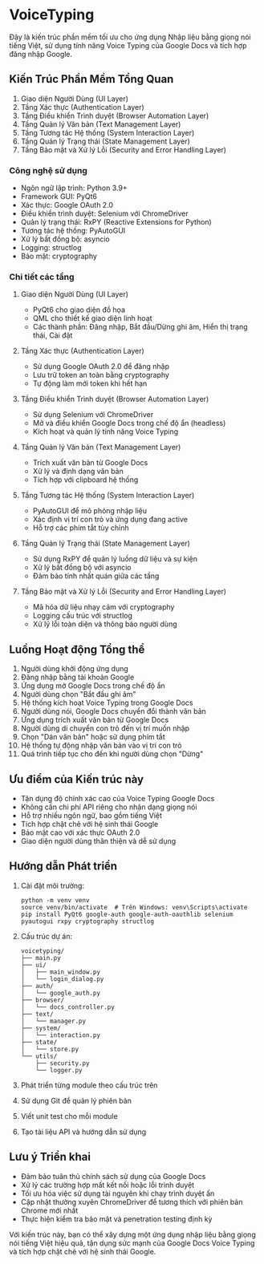 # VoiceTyping

Đây là kiến trúc phần mềm tối ưu cho ứng dụng Nhập liệu bằng giọng nói tiếng Việt, sử dụng tính năng Voice Typing của Google Docs và tích hợp đăng nhập Google.

## Kiến Trúc Phần Mềm Tổng Quan

1. Giao diện Người Dùng (UI Layer)
2. Tầng Xác thực (Authentication Layer)
3. Tầng Điều khiển Trình duyệt (Browser Automation Layer)
4. Tầng Quản lý Văn bản (Text Management Layer)
5. Tầng Tương tác Hệ thống (System Interaction Layer)
6. Tầng Quản lý Trạng thái (State Management Layer)
7. Tầng Bảo mật và Xử lý Lỗi (Security and Error Handling Layer)

### Công nghệ sử dụng

- Ngôn ngữ lập trình: Python 3.9+
- Framework GUI: PyQt6
- Xác thực: Google OAuth 2.0
- Điều khiển trình duyệt: Selenium với ChromeDriver
- Quản lý trạng thái: RxPY (Reactive Extensions for Python)
- Tương tác hệ thống: PyAutoGUI
- Xử lý bất đồng bộ: asyncio
- Logging: structlog
- Bảo mật: cryptography

### Chi tiết các tầng

1. Giao diện Người Dùng (UI Layer)
   - PyQt6 cho giao diện đồ họa
   - QML cho thiết kế giao diện linh hoạt
   - Các thành phần: Đăng nhập, Bắt đầu/Dừng ghi âm, Hiển thị trạng thái, Cài đặt

2. Tầng Xác thực (Authentication Layer)
   - Sử dụng Google OAuth 2.0 để đăng nhập
   - Lưu trữ token an toàn bằng cryptography
   - Tự động làm mới token khi hết hạn

3. Tầng Điều khiển Trình duyệt (Browser Automation Layer)
   - Sử dụng Selenium với ChromeDriver
   - Mở và điều khiển Google Docs trong chế độ ẩn (headless)
   - Kích hoạt và quản lý tính năng Voice Typing

4. Tầng Quản lý Văn bản (Text Management Layer)
   - Trích xuất văn bản từ Google Docs
   - Xử lý và định dạng văn bản
   - Tích hợp với clipboard hệ thống

5. Tầng Tương tác Hệ thống (System Interaction Layer)
   - PyAutoGUI để mô phỏng nhập liệu
   - Xác định vị trí con trỏ và ứng dụng đang active
   - Hỗ trợ các phím tắt tùy chỉnh

6. Tầng Quản lý Trạng thái (State Management Layer)
   - Sử dụng RxPY để quản lý luồng dữ liệu và sự kiện
   - Xử lý bất đồng bộ với asyncio
   - Đảm bảo tính nhất quán giữa các tầng

7. Tầng Bảo mật và Xử lý Lỗi (Security and Error Handling Layer)
   - Mã hóa dữ liệu nhạy cảm với cryptography
   - Logging cấu trúc với structlog
   - Xử lý lỗi toàn diện và thông báo người dùng

## Luồng Hoạt động Tổng thể

1. Người dùng khởi động ứng dụng
2. Đăng nhập bằng tài khoản Google
3. Ứng dụng mở Google Docs trong chế độ ẩn
4. Người dùng chọn "Bắt đầu ghi âm"
5. Hệ thống kích hoạt Voice Typing trong Google Docs
6. Người dùng nói, Google Docs chuyển đổi thành văn bản
7. Ứng dụng trích xuất văn bản từ Google Docs
8. Người dùng di chuyển con trỏ đến vị trí muốn nhập
9. Chọn "Dán văn bản" hoặc sử dụng phím tắt
10. Hệ thống tự động nhập văn bản vào vị trí con trỏ
11. Quá trình tiếp tục cho đến khi người dùng chọn "Dừng"

## Ưu điểm của Kiến trúc này

- Tận dụng độ chính xác cao của Voice Typing Google Docs
- Không cần chi phí API riêng cho nhận dạng giọng nói
- Hỗ trợ nhiều ngôn ngữ, bao gồm tiếng Việt
- Tích hợp chặt chẽ với hệ sinh thái Google
- Bảo mật cao với xác thực OAuth 2.0
- Giao diện người dùng thân thiện và dễ sử dụng

## Hướng dẫn Phát triển

1. Cài đặt môi trường:
   ```
   python -m venv venv
   source venv/bin/activate  # Trên Windows: venv\Scripts\activate
   pip install PyQt6 google-auth google-auth-oauthlib selenium pyautogui rxpy cryptography structlog
   ```

2. Cấu trúc dự án:
   ```
   voicetyping/
   ├── main.py
   ├── ui/
   │   ├── main_window.py
   │   └── login_dialog.py
   ├── auth/
   │   └── google_auth.py
   ├── browser/
   │   └── docs_controller.py
   ├── text/
   │   └── manager.py
   ├── system/
   │   └── interaction.py
   ├── state/
   │   └── store.py
   └── utils/
       ├── security.py
       └── logger.py
   ```

3. Phát triển từng module theo cấu trúc trên
4. Sử dụng Git để quản lý phiên bản
5. Viết unit test cho mỗi module
6. Tạo tài liệu API và hướng dẫn sử dụng

## Lưu ý Triển khai

- Đảm bảo tuân thủ chính sách sử dụng của Google Docs
- Xử lý các trường hợp mất kết nối hoặc lỗi trình duyệt
- Tối ưu hóa việc sử dụng tài nguyên khi chạy trình duyệt ẩn
- Cập nhật thường xuyên ChromeDriver để tương thích với phiên bản Chrome mới nhất
- Thực hiện kiểm tra bảo mật và penetration testing định kỳ

Với kiến trúc này, bạn có thể xây dựng một ứng dụng nhập liệu bằng giọng nói tiếng Việt hiệu quả, tận dụng sức mạnh của Google Docs Voice Typing và tích hợp chặt chẽ với hệ sinh thái Google.